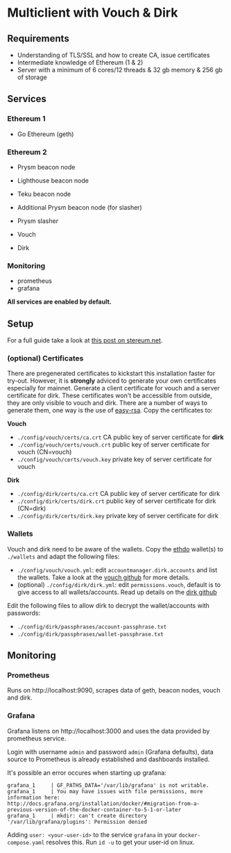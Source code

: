 # Multiclient with Vouch & Dirk

## Requirements
* Understanding of TLS/SSL and how to create CA, issue certificates
* Intermediate knowledge of Ethereum (1 & 2)
* Server with a minimum of 6 cores/12 threads & 32 gb memory & 256 gb of storage

## Services

### Ethereum 1
* Go Ethereum (geth)

### Ethereum 2
* Prysm beacon node
* Lighthouse beacon node
* Teku beacon node

* Additional Prysm beacon node (for slasher)
* Prysm slasher

* Vouch
* Dirk

### Monitoring
* prometheus
* grafana

**All services are enabled by default.**

## Setup

For a full guide take a look at [this post on stereum.net](https://stereum.net/stake-on-multiple-clients/).

### (optional) Certificates
There are pregenerated certificates to kickstart this installation faster for try-out. However, it is **strongly** adviced to generate your own certificates especially for mainnet. Generate a client certificate for vouch and a server certificate for dirk. These certificates won't be accessible from outside, they are only visible to vouch and dirk. There are a number of ways to generate them, one way is the use of [easy-rsa](https://help.endian.com/hc/en-us/articles/360009201753-How-to-generate-and-import-CA-Server-and-Client-certificates-from-an-external-host). Copy the certificates to:

**Vouch**
* `./config/vouch/certs/ca.crt` CA public key of server certificate for **dirk**
* `./config/vouch/certs/vouch.crt` public key of server certificate for vouch (CN=vouch)
* `./config/vouch/certs/vouch.key` private key of server certificate for vouch

**Dirk**
* `./config/dirk/certs/ca.crt` CA public key of server certificate for dirk
* `./config/dirk/certs/dirk.crt` public key of server certificate for dirk (CN=dirk)
* `./config/dirk/certs/dirk.key` private key of server certificate for dirk

### Wallets
Vouch and dirk need to be aware of the wallets. Copy the [ethdo](https://github.com/wealdtech/ethdo) wallet(s) to `./wallets` and adapt the following files:
* `./config/vouch/vouch.yml`: edit `accountmanager.dirk.accounts` and list the wallets. Take a look at the [vouch github](https://github.com/attestantio/vouch/blob/master/docs/accountmanager.md#accounts) for more details.
* (optional) `./config/dirk/dirk.yml`: edit `permissions.vouch`, default is to give access to all wallets/accounts. Read up details on the [dirk github](https://github.com/attestantio/dirk/blob/master/docs/permissions.md)

Edit the following files to allow dirk to decrypt the wallet/accounts with passwords:
* `./config/dirk/passphrases/account-passphrase.txt`
* `./config/dirk/passphrases/wallet-passphrase.txt`

## Monitoring

### Prometheus
Runs on http://localhost:9090, scrapes data of geth, beacon nodes, vouch and dirk.

### Grafana
Grafana listens on http://localhost:3000 and uses the data provided by prometheus service.

Login with username `admin` and password `admin` (Grafana defaults), data source to Prometheus is already established and dashboards installed.

It's possible an error occures when starting up grafana:
```
grafana_1     | GF_PATHS_DATA='/var/lib/grafana' is not writable.
grafana_1     | You may have issues with file permissions, more information here: http://docs.grafana.org/installation/docker/#migration-from-a-previous-version-of-the-docker-container-to-5-1-or-later
grafana_1     | mkdir: can't create directory '/var/lib/grafana/plugins': Permission denied
```
Adding `user: <your-user-id>` to the service `grafana` in your `docker-compose.yaml` resolves this. Run `id -u` to get your user-id on linux.
